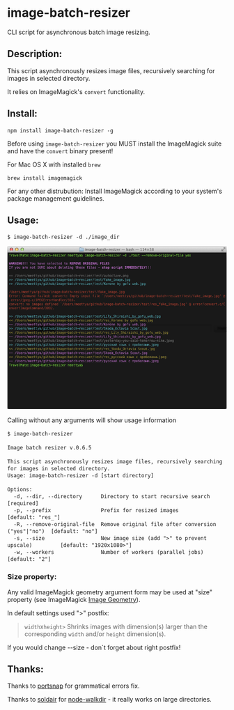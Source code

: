# image-batch-resizer

CLI script for asynchronous batch image resizing.

## Description:

This script asynchronously resizes image files, recursively searching for images in selected directory.

It relies on ImageMagick's ``convert`` functionality.

## Install:

    npm install image-batch-resizer -g

Before using ``image-batch-resizer`` you MUST install the ImageMagick suite and have the ``convert`` binary present!


For Mac OS X with installed ``brew`` 

    brew install imagemagick
    
For any other distrubution: Install ImageMagick according to your system's package management guidelines.

## Usage:

    $ image-batch-resizer -d ./image_dir

![](http://github.com/Meettya/image-batch-resizer/raw/master/screenshot.png) 

Calling without any arguments will show usage information

    $ image-batch-resizer 

    Image batch resizer v.0.6.5

    This script asynchronously resizes image files, recursively searching for images in selected directory.
    Usage: image-batch-resizer -d [start directory]

    Options:
      -d, --dir, --directory      Directory to start recursive search                 [required]
      -p, --prefix                Prefix for resized images                           [default: "res_"]
      -R, --remove-original-file  Remove original file after conversion ("yes"|"no")  [default: "no"]
      -s, --size                  New image size (add ">" to prevent upscale)         [default: "1920x1080>"]
      -w, --workers               Number of workers (parallel jobs)                   [default: "2"]

### Size property:

Any valid ImageMagick geometry argument form may be used at "size" property (see ImageMagick [Image Geometry](http://www.imagemagick.org/script/command-line-processing.php#geometry)).

In default settings used ">" postfix:

  > `width`x`height>`  Shrinks images with dimension(s) larger than the corresponding `width` and/or `height` dimension(s).

If you would change --size - don`t forget about right postfix! 

## Thanks:

Thanks to [portsnap](https://github.com/portsnap) for grammatical errors fix.

Thanks to [soldair](https://github.com/soldair) for [node-walkdir](https://github.com/soldair/node-walkdir) - it really works on large directories.

